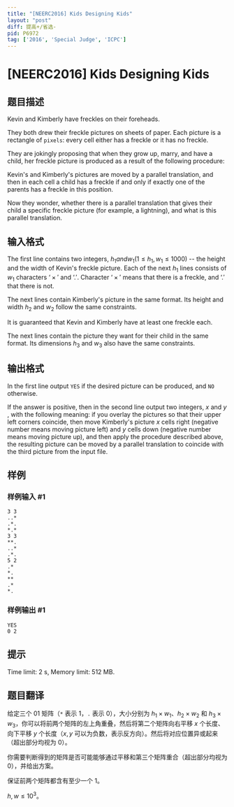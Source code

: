 ```yaml
---
title: "[NEERC2016] Kids Designing Kids"
layout: "post"
diff: 提高+/省选-
pid: P6972
tag: ['2016', 'Special Judge', 'ICPC']
---
```

# [NEERC2016] Kids Designing Kids
## 题目描述



Kevin and Kimberly have freckles on their foreheads.

They both drew their freckle pictures on sheets of paper. Each picture is a rectangle of `pixels`: every cell either has a freckle or it has no freckle.

They are jokingly proposing that when they grow up, marry, and have a child, her freckle picture is produced as a result of the following procedure:

Kevin's and Kimberly's pictures are moved by a parallel translation, and then in each cell a child has a freckle if and only if exactly one of the parents has a freckle in this position.

Now they wonder, whether there is a parallel translation that gives their child a specific freckle picture (for example, a lightning), and what is this parallel translation.


## 输入格式



The first line contains two integers, $h_{1 }and w_{1} (1 \le h_{1}, w_{1} \le 1000)$ -- the height and the width of Kevin's freckle picture. Each of the next $h_{1}$ lines consists of $w_{1}$ characters $‘ \times '$ and $‘. '.$ Character $‘ \times '$ means that there is a freckle, and $‘. '$ that there is not.

The next lines contain Kimberly's picture in the same format. Its height and width $h_2$ and $w_2$ follow the same constraints.

It is guaranteed that Kevin and Kimberly have at least one freckle each.

The next lines contain the picture they want for their child in the same format. Its dimensions $h_{3}$ and $w_{3}$ also have the same constraints.


## 输出格式



In the first line output `YES` if the desired picture can be produced, and `NO` otherwise.

If the answer is positive, then in the second line output two integers, $x$ and $y$ , with the following meaning: if you overlay the pictures so that their upper left corners coincide, then move Kimberly's picture $x$ cells right (negative number means moving picture left) and $y$ cells down (negative number means moving picture up), and then apply the procedure described above, the resulting picture can be moved by a parallel translation to coincide with the third picture from the input file.


## 样例

### 样例输入 #1
```
3 3
..*
.*.
*.*
3 3
**.
..*
.*.
5 2
.*
*.
**
.*
*.

```
### 样例输出 #1
```
YES
0 2

```
## 提示

Time limit: 2 s, Memory limit: 512 MB. 


## 题目翻译

给定三个 01 矩阵（``*`` 表示 $1$，``.`` 表示 $0$），大小分别为 $h_1\times w_1$、$h_2\times w_2$ 和 $h_3\times w_3$，你可以将前两个矩阵的左上角重叠，然后将第二个矩阵向右平移 $x$ 个长度、向下平移 $y$ 个长度（$x,y$ 可以为负数，表示反方向）。然后将对应位置异或起来（超出部分均视为 $0$）。

你需要判断得到的矩阵是否可能能够通过平移和第三个矩阵重合（超出部分均视为 $0$），并给出方案。

保证前两个矩阵都含有至少一个 $1$。

$h,w\le 10^3$。
